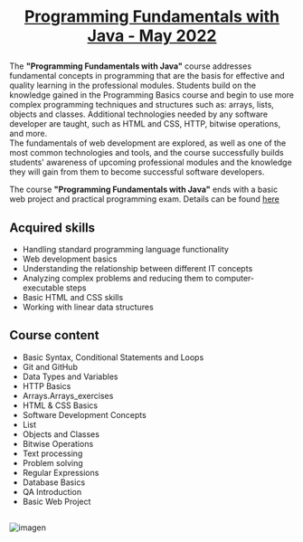 # <p align="center"><a href="https://softuni.bg/trainings/3731/programming-fundamentals-with-java-may-2022"> Programming Fundamentals with Java - May 2022 <a/><p>
The **"Programming Fundamentals with Java"** course addresses fundamental concepts in programming that are the basis for effective and quality learning in the professional modules. Students build on the knowledge gained in the Programming Basics course and begin to use more complex programming techniques and structures such as: arrays, lists, objects and classes.
Additional technologies needed by any software developer are taught, such as HTML and CSS, HTTP, bitwise operations, and more. </br> 
The fundamentals of web development are explored, as well as one of the most common technologies and tools, and the course successfully builds students' awareness of upcoming professional modules and the knowledge they will gain from them to become successful software developers. 

The course **"Programming Fundamentals with Java"** ends with a basic web project and practical programming exam. Details can be found <a href="https://softuni.bg/trainings/courses"> here <a/>

## Acquired skills

- Handling standard programming language functionality
- Web development basics
- Understanding the relationship between different IT concepts
- Analyzing complex problems and reducing them to computer-executable steps
- Basic HTML and CSS skills
- Working with linear data structures

## Course content

- Basic Syntax, Conditional Statements and Loops 
- Git and GitHub
- Data Types and Variables 
- HTTP Basics
- Arrays.Arrays_exercises
- HTML & CSS Basics
- Software Development Concepts
- List
- Objects and Classes
- Bitwise Operations
- Text processing
- Problem solving
- Regular Expressions
- Database Basics
- QA Introduction
- Basic Web Project

##
![imagen](https://user-images.githubusercontent.com/107515077/184887065-285199a9-999d-419a-bf43-031674978a68.jpeg)
